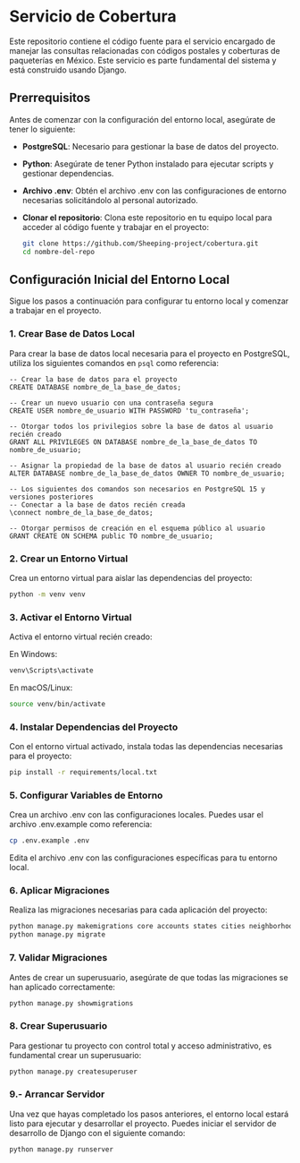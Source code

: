# Servicio de Cobertura

Este repositorio contiene el código fuente para el servicio encargado de manejar las consultas relacionadas con códigos postales y coberturas de paqueterías en México. Este servicio es parte fundamental del sistema y está construido usando Django.

## Prerrequisitos

Antes de comenzar con la configuración del entorno local, asegúrate de tener lo siguiente:

- **PostgreSQL**: Necesario para gestionar la base de datos del proyecto.
- **Python**: Asegúrate de tener Python instalado para ejecutar scripts y gestionar dependencias.
- **Archivo .env**: Obtén el archivo .env con las configuraciones de entorno necesarias solicitándolo al personal autorizado.
- **Clonar el repositorio**: Clona este repositorio en tu equipo local para acceder al código fuente y trabajar en el proyecto:

  ```bash
  git clone https://github.com/Sheeping-project/cobertura.git
  cd nombre-del-repo
  ```

## Configuración Inicial del Entorno Local

Sigue los pasos a continuación para configurar tu entorno local y comenzar a trabajar en el proyecto.

### 1. Crear Base de Datos Local

Para crear la base de datos local necesaria para el proyecto en PostgreSQL, utiliza los siguientes comandos en `psql` como referencia:

```psql
-- Crear la base de datos para el proyecto
CREATE DATABASE nombre_de_la_base_de_datos;

-- Crear un nuevo usuario con una contraseña segura
CREATE USER nombre_de_usuario WITH PASSWORD 'tu_contraseña';

-- Otorgar todos los privilegios sobre la base de datos al usuario recién creado
GRANT ALL PRIVILEGES ON DATABASE nombre_de_la_base_de_datos TO nombre_de_usuario;

-- Asignar la propiedad de la base de datos al usuario recién creado
ALTER DATABASE nombre_de_la_base_de_datos OWNER TO nombre_de_usuario;

-- Los siguientes dos comandos son necesarios en PostgreSQL 15 y versiones posteriores
-- Conectar a la base de datos recién creada
\connect nombre_de_la_base_de_datos;

-- Otorgar permisos de creación en el esquema público al usuario
GRANT CREATE ON SCHEMA public TO nombre_de_usuario;
```

### 2. Crear un Entorno Virtual

Crea un entorno virtual para aislar las dependencias del proyecto:

```bash
python -m venv venv
```

### 3. Activar el Entorno Virtual

Activa el entorno virtual recién creado:

En Windows:

```bash
venv\Scripts\activate
```

En macOS/Linux:

```bash
source venv/bin/activate
```

### 4. Instalar Dependencias del Proyecto

Con el entorno virtual activado, instala todas las dependencias necesarias para el proyecto:

```bash
pip install -r requirements/local.txt
```

### 5. Configurar Variables de Entorno

Crea un archivo .env con las configuraciones locales. Puedes usar el archivo .env.example como referencia:

```bash
cp .env.example .env
```
Edita el archivo .env con las configuraciones específicas para tu entorno local.

### 6. Aplicar Migraciones

Realiza las migraciones necesarias para cada aplicación del proyecto:

```bash
python manage.py makemigrations core accounts states cities neighborhoods carriers services postalcodes postalconnectedservices zonification
python manage.py migrate
```

### 7. Validar Migraciones

Antes de crear un superusuario, asegúrate de que todas las migraciones se han aplicado correctamente:

```bash
python manage.py showmigrations
```

### 8. Crear Superusuario

Para gestionar tu proyecto con control total y acceso administrativo, es fundamental crear un superusuario:

```bash
python manage.py createsuperuser
```

### 9.- Arrancar Servidor

Una vez que hayas completado los pasos anteriores, el entorno local estará listo para ejecutar y desarrollar el proyecto. Puedes iniciar el servidor de desarrollo de Django con el siguiente comando:

```bash
python manage.py runserver
```
